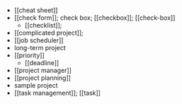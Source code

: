 - [[cheat sheet]]
- [[check form]]; check box; [[checkbox]]; [[check-box]]
    - [[checklist]]; 
- [[complicated project]];
- [[job scheduler]]
- long-term project
- [[priority]]
    - [[deadline]]
- [[project manager]]
- [[project planning]]
- sample project
- [[task management]]; [[task]]
